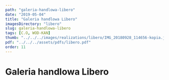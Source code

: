 ```yaml
---
path: "galeria-handlowa-libero"
date: "2019-05-04"
title: "Galeria handlowa Libero"
imagesDirectory: "libero"
slug: galeria-handlowa-libero
tags: [C.O, WOD-KAN]
thumb: "../../../images/realizations/libero/IMG_20180928_114656-kopia.jpg"
pdf: "../../../assets/pdfs/libero.pdf"
order: 11
---
```


# Galeria handlowa Libero
